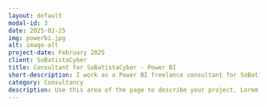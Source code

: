```yaml
---
layout: default
modal-id: 3
date: 2025-02-25
img: powerbi.jpg
alt: image-alt
project-date: February 2025
client: SoBatistaCyber
title: Consultant for SoBatistaCyber - Power BI
short-description: I work as a Power BI freelance consultant for SoBatistaCyber's YouTube Channel
category: Consultancy
description: Use this area of the page to describe your project. Lorem ipsum dolor sit amet, consectetur adipisicing elit. Mollitia neque assumenda ipsam nihil, molestias magnam, recusandae quos quis inventore quisquam velit asperiores, vitae? Reprehenderit soluta, eos quod consequuntur itaque. Nam.
---
```

